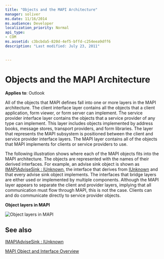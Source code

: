 ```yaml
---
title: "Objects and the MAPI Architecture"
manager: soliver
ms.date: 11/16/2014
ms.audience: Developer
localization_priority: Normal
api_type:
- COM
ms.assetid: c3bcbda5-820d-4ef5-bffd-c254eea9dff6
description: "Last modified: July 23, 2011"
 
 
---
```


# Objects and the MAPI Architecture

  
  
**Applies to**: Outlook 
  
All of the objects that MAPI defines fall into one or more layers in the MAPI architecture. The client interface layer contains all the objects that a client application, form viewer, or form server can implement. The service provider interface layer contains the objects that a service provider of any type can implement. This layer includes objects implemented by address books, message stores, transport providers, and form libraries. The layer that represents the MAPI subsystem is positioned between the client and service provider interface layers. The MAPI layer contains all of the objects that MAPI implements for clients or service providers to use. 
  
The following illustration shows where each of the MAPI objects fits into the MAPI architecture. The objects are represented with the names of their derived interfaces. For example, an advise sink object is shown as [IMAPIAdviseSink : IUnknown](imapiadvisesinkiunknown.md), the interface that derives from [IUnknown](http://msdn.microsoft.com/library/33f1d79a-33fc-4ce5-a372-e08bda378332%28Office.15%29.aspx) and that every advise sink object implements. The interfaces that bridge layers are either used or implemented by multiple components. Although the MAPI layer appears to separate the client and provider layers, implying that all communication must flow through MAPI, this is not the case. Clients can and do communicate directly to service provider objects. 
  
 **Object layers in MAPI**
  
![Object layers in MAPI](media/amapi_38.gif)
  
## See also



[IMAPIAdviseSink : IUnknown](imapiadvisesinkiunknown.md)


[MAPI Object and Interface Overview](mapi-object-and-interface-overview.md)

